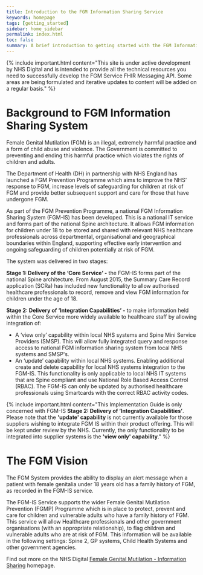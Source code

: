 ```yaml
---
title: Introduction to the FGM Information Sharing Service
keywords: homepage
tags: [getting_started]
sidebar: home_sidebar
permalink: index.html
toc: false
summary: A brief introduction to getting started with the FGM Information Sharing Service FHIR&reg; Messaging API.
---
```


{% include important.html content="This site is under active development by NHS Digital and is intended to provide all the technical resources you need to successfully develop the FGM Service FHIR Messaging API. Some areas are being formulated and iterative updates to content will be added on a regular basis." %}

# Background to FGM Information Sharing System #

Female Genital Mutilation (FGM) is an illegal, extremely harmful practice and a form of child abuse and violence. The Government is committed to preventing and ending this harmful practice which violates the rights of children and adults. 

The Department of Health (DH) in partnership with NHS England has launched a FGM Prevention Programme which aims to improve the NHS’ response to FGM, increase levels of safeguarding for children at risk of FGM and provide better subsequent support and care for those that have undergone FGM. 

As part of the FGM Prevention Programme, a national FGM Information Sharing System (FGM-IS) has been developed. This is a national IT service and forms part of the national Spine architecture. It allows FGM information for children under 18 to be stored and shared with relevant NHS healthcare professionals across departmental, organisational and geographical boundaries within England, supporting effective early intervention and ongoing safeguarding of children potentially at risk of FGM. 

The system was delivered in two stages:

**Stage 1: Delivery of the ‘Core Service’ -** the FGM-IS forms part of the national Spine architecture. From August 2015, the Summary Care Record application (SCRa) has included new functionality to allow authorised healthcare professionals to record, remove and view FGM information for children under the age of 18.   

**Stage 2: Delivery of ‘Integration Capabilities’ -** to make information held within the Core Service more widely available to healthcare staff by allowing integration of:

 - A ‘view only’ capability within local NHS systems and Spine Mini Service Providers (SMSP). This will allow fully integrated query and response access to national FGM information sharing system from local NHS systems and SMSP's. 
 - An ‘update’ capability within local NHS systems. Enabling additional create and delete capability for local NHS systems integration to the FGM-IS. This functionality is only applicable to local NHS IT systems that are Spine compliant and use National Role Based Access Control (RBAC). The FGM-IS can only be updated by authorised healthcare professionals using Smartcards with the correct RBAC activity codes. 


{% include important.html content="This Implementation Guide is only concerned with FGM-IS **Stage 2: Delivery of ‘Integration Capabilities’**. Please note that the **'update' capability** is not currently available for those suppliers wishing to integrate FGM IS within their product offering. This will be kept under review by the NHS. Currently, the only functionality to be integrated into supplier systems is the **'view only' capability**." %}


# The FGM Vision #

The FGM System provides the ability to display an alert message when a patient with female genitalia under 18 years old has a family history of FGM, as recorded in the FGM-IS service.

The FGM-IS Service supports the wider Female Genital Mutilation Prevention (FGMP) Programme which is in place to protect, prevent and care for children and vulnerable adults who have a family history of FGM. This service will allow Healthcare professionals and other government organisations (with an appropriate relationship), to flag children and vulnerable adults who are at risk of FGM. This information will be available in the following settings: Spine 2, GP systems, Child Health Systems and other government agencies.

Find out more on the NHS Digital [Female Genital Mutilation - Information Sharing](https://digital.nhs.uk/services/female-genital-mutilation-information-sharing) homepage.



